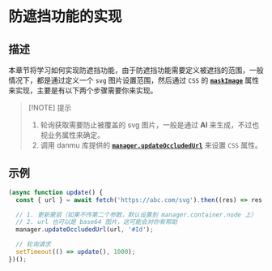 # 防遮挡功能的实现

## 描述

本章节将学习如何实现防遮挡功能，由于防遮挡功能需要定义被遮挡的范围，一般情况下，都是通过定义一个 `svg` 图片设置范围，然后通过 `CSS` 的 [**`maskImage`**](https://developer.mozilla.org/en-US/docs/Web/CSS/mask-image) 属性来实现，主要是有以下两个步骤需要你来实现。

> [!NOTE] 提示
>
> 1. 轮询获取需要防止被覆盖的 svg 图片，一般是通过 **AI** 来生成，不过也视业务属性来确定。
> 2. 调用 danmu 库提供的 [**`manager.updateOccludedUrl`**](../reference/manager-api/#manager-updateoccludedurl) 来设置 `CSS` 属性。

## 示例

```ts {6,9}
(async function update() {
  const { url } = await fetch('https://abc.com/svg').then((res) => res.json());

  // 1. 更新蒙层（如果不传第二个参数，默认设置到 manager.container.node 上）
  // 2. url 也可以是 base64 图片，这可能会对你有帮助
  manager.updateOccludedUrl(url, '#Id');

  // 轮询请求
  setTimeout(() => update(), 1000);
})();
```
